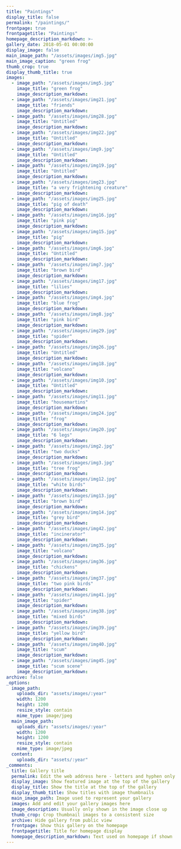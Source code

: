 ```yaml
---
title: "Paintings"
display_title: false
permalink: "/paintings/"
frontpage: true
frontpagetitle: "Paintings"
homepage_description_markdown: >-
gallery_date: 2018-05-01 00:00:00
display_image: false
main_image_path: "/assets/images/img5.jpg"
main_image_caption: "green frog"
thumb_crop: true
display_thumb_title: true
images:
  - image_path: "/assets/images/img5.jpg"
    image_title: "green frog"
    image_description_markdown: 
  - image_path: "/assets/images/img21.jpg"
    image_title: "friends"
    image_description_markdown: 
  - image_path: "/assets/images/img28.jpg"
    image_title: "Untitled"
    image_description_markdown:
  - image_path: "/assets/images/img22.jpg"
    image_title: "Untitled"
    image_description_markdown:
  - image_path: "/assets/images/img9.jpg"
    image_title: "Untitled"
    image_description_markdown:
  - image_path: "/assets/images/img19.jpg"
    image_title: "Untitled"
    image_description_markdown:
  - image_path: "/assets/images/img23.jpg"
    image_title: "a very frightening creature"
    image_description_markdown:
  - image_path: "/assets/images/img25.jpg"
    image_title: "pig of death"
    image_description_markdown:
  - image_path: "/assets/images/img16.jpg"
    image_title: "pink pig"
    image_description_markdown:
  - image_path: "/assets/images/img15.jpg"
    image_title: "pig"
    image_description_markdown:
  - image_path: "/assets/images/img6.jpg"
    image_title: "Untitled"
    image_description_markdown:
  - image_path: "/assets/images/img7.jpg"
    image_title: "brown bird"
    image_description_markdown:
  - image_path: "/assets/images/img17.jpg"
    image_title: "lilies"
    image_description_markdown:
  - image_path: "/assets/images/img4.jpg"
    image_title: "blue frog"
    image_description_markdown:
  - image_path: "/assets/images/img8.jpg"
    image_title: "pink bird"
    image_description_markdown:
  - image_path: "/assets/images/img29.jpg"
    image_title: "spider"
    image_description_markdown:
  - image_path: "/assets/images/img26.jpg"
    image_title: "Untitled"
    image_description_markdown:
  - image_path: "/assets/images/img18.jpg"
    image_title: "volcano"
    image_description_markdown:
  - image_path: "/assets/images/img10.jpg"
    image_title: "Untitled"
    image_description_markdown:
  - image_path: "/assets/images/img11.jpg"
    image_title: "housemartins"
    image_description_markdown:
  - image_path: "/assets/images/img24.jpg"
    image_title: "frog"
    image_description_markdown:
  - image_path: "/assets/images/img20.jpg"
    image_title: "6 legs"
    image_description_markdown:
  - image_path: "/assets/images/img2.jpg"
    image_title: "two ducks"
    image_description_markdown:
  - image_path: "/assets/images/img3.jpg"
    image_title: "tree frog"
    image_description_markdown:
  - image_path: "/assets/images/img12.jpg"
    image_title: "white birds"
    image_description_markdown:
  - image_path: "/assets/images/img13.jpg"
    image_title: "brown bird"
    image_description_markdown:
  - image_path: "/assets/images/img14.jpg"
    image_title: "grey bird"
    image_description_markdown:
  - image_path: "/assets/images/img42.jpg"
    image_title: "incinerator"
    image_description_markdown:
  - image_path: "/assets/images/img35.jpg"
    image_title: "volcano"
    image_description_markdown:
  - image_path: "/assets/images/img36.jpg"
    image_title: "chickens"
    image_description_markdown:
  - image_path: "/assets/images/img37.jpg"
    image_title: "two pink birds"
    image_description_markdown:
  - image_path: "/assets/images/img41.jpg"
    image_title: "spider"
    image_description_markdown: 
  - image_path: "/assets/images/img38.jpg"
    image_title: "mixed birds"
    image_description_markdown:
  - image_path: "/assets/images/img39.jpg"
    image_title: "yellow bird"
    image_description_markdown: 
  - image_path: "/assets/images/img40.jpg"
    image_title: "scum"
    image_description_markdown:
  - image_path: "/assets/images/img45.jpg"
    image_title: "scum scene"
    image_description_markdown:
archive: false
_options:
  image_path:
    uploads_dir: "assets/images/:year"
    width: 1200
    height: 1200
    resize_style: contain
    mime_type: image/jpeg
  main_image_path:
    uploads_dir: "assets/images/:year"
    width: 1200
    height: 1200
    resize_style: contain
    mime_type: image/jpeg
  content:
    uploads_dir: "assets/:year"
_comments:
  title: Gallery title
  permalink: Edit the web address here - letters and hyphen only
  display_image: Show featured image at the top of the gallery
  display_title: Show the title at the top of the gallery
  display_thumb_title: Show titles with image thumbnails 
  main_image_path: Image used to represent your gallery
  images: Add and edit your gallery images here
  image_description: Usually only shown in the image close up
  thumb_crop: Crop thumbnail images to a consistent size
  archive: Hide gallery from public view
  frontpage: Show this gallery on the homepage
  frontpagetitle: Title for homepage display
  homepage_description_markdown: Text used on homepage if shown
---
```


